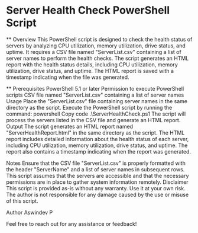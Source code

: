 # Server Health Check PowerShell Script
** Overview
This PowerShell script is designed to check the health status of servers by analyzing CPU utilization, memory utilization, drive status, and uptime. It requires a CSV file named "ServerList.csv" containing a list of server names to perform the health checks. The script generates an HTML report with the health status details, including CPU utilization, memory utilization, drive status, and uptime. The HTML report is saved with a timestamp indicating when the file was generated.

** Prerequisites
PowerShell 5.1 or later
Permission to execute PowerShell scripts
CSV file named "ServerList.csv" containing a list of server names
Usage
Place the "ServerList.csv" file containing server names in the same directory as the script.
Execute the PowerShell script by running the command:
powershell
Copy code
.\ServerHealthCheck.ps1
The script will process the servers listed in the CSV file and generate an HTML report.
Output
The script generates an HTML report named "ServerHealthReport.html" in the same directory as the script.
The HTML report includes detailed information about the health status of each server, including CPU utilization, memory utilization, drive status, and uptime.
The report also contains a timestamp indicating when the report was generated.

Notes
Ensure that the CSV file "ServerList.csv" is properly formatted with the header "ServerName" and a list of server names in subsequent rows.
This script assumes that the servers are accessible and that the necessary permissions are in place to gather system information remotely.
Disclaimer
This script is provided as-is without any warranty. Use it at your own risk. The author is not responsible for any damage caused by the use or misuse of this script.

Author
Aswindev P

Feel free to reach out for any assistance or feedback!
